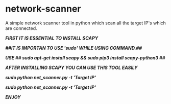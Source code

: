 # network-scanner
A simple network scanner tool in python which scan all the target IP's which are connected.

***FIRST IT IS ESSENTIAL TO INSTALL SCAPY***


***##IT IS IMPORTAN TO USE 'sudo' WHILE USING COMMAND.##***


***USE ## sudo apt-get install scapy && sudo pip3 install scapy-python3 ##***


***AFTER INSTALLING SCAPY YOU CAN USE THIS TOOL EASILY***


***sudo python net_scanner.py -t 'Target IP'***


***sudo python net_scanner.py -t 'Target IP'***

***ENJOY***
